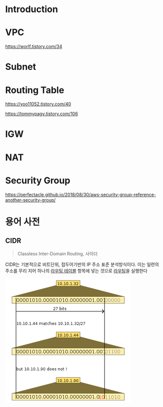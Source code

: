 # Introduction









# VPC

https://worlf.tistory.com/34

# Subnet



# Routing Table

  https://yoo11052.tistory.com/40

https://tommypagy.tistory.com/106



# IGW





# NAT







# Security Group

https://perfectacle.github.io/2018/08/30/aws-security-group-reference-another-security-group/









# 용어 사전

## CIDR

> Classless Inter-Domain Routing, 사이더

CIDR는 기본적으로 비트단위, 접두어기반의 IP 주소 표준 분석방식이다. 이는 일련의 주소를 무리 지어 하나의 [라우팅 테이블](https://ko.wikipedia.org/wiki/라우팅_테이블) 항목에 넣는 것으로 [라우팅](https://ko.wikipedia.org/wiki/라우팅)을 실행한다

![CIDR 접두어 일치 예](general.assets/400px-IP_Address_Match.svg.png)